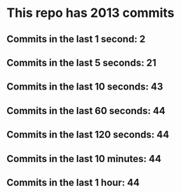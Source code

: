 # This repo has 2013 commits

## Commits in the last 1 second: 2
## Commits in the last 5 seconds: 21
## Commits in the last 10 seconds: 43
## Commits in the last 60 seconds: 44
## Commits in the last 120 seconds: 44
## Commits in the last 10 minutes: 44
## Commits in the last 1 hour: 44

